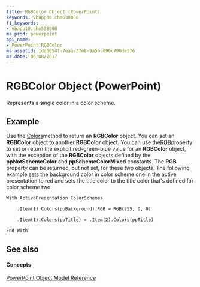 ```yaml
---
title: RGBColor Object (PowerPoint)
keywords: vbapp10.chm538000
f1_keywords:
- vbapp10.chm538000
ms.prod: powerpoint
api_name:
- PowerPoint.RGBColor
ms.assetid: 1da5054f-7eaa-37e8-9a5b-d90c790de576
ms.date: 06/08/2017
---
```



# RGBColor Object (PowerPoint)

Represents a single color in a color scheme.


## Example

Use the [Colors](colorscheme-colors-method-powerpoint.md)method to return an **RGBColor** object. You can set an **RGBColor** object to another **RGBColor** object. You can use the[RGB](rgbcolor-rgb-property-powerpoint.md)property to set or return the explicit red-green-blue value for an **RGBColor** object, with the exception of the **RGBColor** objects defined by the **ppNotSchemeColor** and **ppSchemeColorMixed** constants. The **RGB** property can be returned, but not set, for these two objects. The following example sets the background color in color scheme one in the active presentation to red and sets the title color to the title color that's defined for color scheme two.


```vb
With ActivePresentation.ColorSchemes

    .Item(1).Colors(ppBackground).RGB = RGB(255, 0, 0)

    .Item(1).Colors(ppTitle) = .Item(2).Colors(ppTitle)

End With
```


## See also


#### Concepts


[PowerPoint Object Model Reference](object-model-powerpoint-vba-reference.md)

